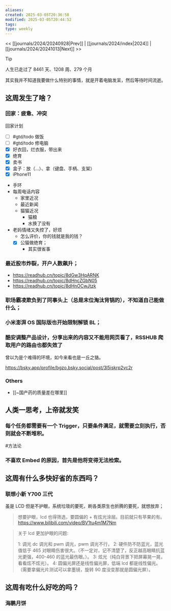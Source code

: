 ```yaml
---
aliases:
created: 2025-03-05T20:36:58
modified: 2025-03-05T20:44:52
tags:
type: weekly
---
```


<< [[journals/2024/20240928|Prev]] | [[journals/2024/index|2024]] | [[journals/2024/20241013|Next]] >>

> [!tip]
> 人生已走过了 8461 天、1208 周、279 个月

其实我并不知道我要做什么特别的事情，就是开着电脑发呆，然后等待时间流逝。

## 这周发生了啥？

### 回家：疲惫、冲突

回家计划

- [ ] #gtd/todo 做饭
- [ ] #gtd/todo 修电脑
- [x] 好衣回，烂衣服，带出来
- [x] 绝育
- [x] 卖书
- [x] 盒子：放（...）、拿（键盘、手柄、支架）
- [x] iPhone11
- 手环
- 每周电话内容
    - 家里近况
    - 最近新闻
    - 猫猫近况
      - 猫粮
      - 水换了没有
- 老妈情绪又失控了，好烦
  - 怎么评价，你的钱就是我的钱？
  - [x] 公猫做绝育；
    - 其实很省事

### 最近股市炸裂，开户人数飙升；
- https://readhub.cn/topic/8dGw3HqARNK
- https://readhub.cn/topic/8dHncZGbN05
- https://readhub.cn/topic/8dHnOCwJtzk

### 职场霸凌欺负到了同事头上（总是末位淘汰背锅的），不知道自己能做什么；

### 小米澎湃 OS 国际版也开始限制解锁 BL；
### 酷安调整产品设计，分享出来的内容又不能用网页看了，RSSHUB 爬取用户的路由也都失效了

曾以为是个难得的环境，如今来看也是一丘之貉。

https://bsky.app/profile/bgzo.bsky.social/post/3l5iskrp2vc2r

### Others

- [[~国产药的质量差在哪里]]

## 人类一思考，上帝就发笑

### 每个任务都需要有一个 Trigger，只要条件满足，就需要立刻执行，否则就会不断堆积。

  #方法论

### 不喜欢 Embed 的原因，首先是他将变得无法检索。

## 这周有什么多快好省的东西吗？

### 联想小新 Y700 三代

虽是 LCD 但是不护眼，系统垃圾的要死，刷各类原生也折腾的要死，就想放弃；

> 想要护眼，lcd 也得筛选，要圆偏的 + 有炫光涂层。目前就只有苹果的有。
> https://www.bilibili.com/video/BV1tu4m1M7Nm

> 关于 lcd 更加护眼的问题:
>
> 1: 调光 dc 调光和 pwm 调光，pwm 调光不行，
> 2: 硬件防不防蓝光，蓝光值低于 465 对眼睛伤害很大。（不一定对，记不清楚了，反正越高眼睛抗蓝光更强，400-460 的蓝光最伤眼。）。
> 3: 炫光（纯白背景下把屏幕晃一晃，看看炫不炫光）。
> 4: 圆偏光屏还是线性偏光屏，低端 lcd 都是线性偏光。（需要拿偏光片测试可以拿墨镜，旋转 90 度没变那就是圆偏光屏）。

## 这周有吃什么好吃的吗？

### 海鹏月饼
